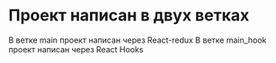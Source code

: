 # Проект написан в двух ветках 

В ветке main проект написан через React-redux
В ветке main_hook проект написан через React Hooks

